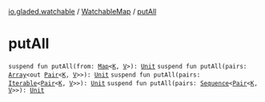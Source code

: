 [io.gladed.watchable](../index.md) / [WatchableMap](index.md) / [putAll](./put-all.md)

# putAll

`suspend fun putAll(from: `[`Map`](https://kotlinlang.org/api/latest/jvm/stdlib/kotlin.collections/-map/index.html)`<`[`K`](index.md#K)`, `[`V`](index.md#V)`>): `[`Unit`](https://kotlinlang.org/api/latest/jvm/stdlib/kotlin/-unit/index.html)
`suspend fun putAll(pairs: `[`Array`](https://kotlinlang.org/api/latest/jvm/stdlib/kotlin/-array/index.html)`<out `[`Pair`](https://kotlinlang.org/api/latest/jvm/stdlib/kotlin/-pair/index.html)`<`[`K`](index.md#K)`, `[`V`](index.md#V)`>>): `[`Unit`](https://kotlinlang.org/api/latest/jvm/stdlib/kotlin/-unit/index.html)
`suspend fun putAll(pairs: `[`Iterable`](https://kotlinlang.org/api/latest/jvm/stdlib/kotlin.collections/-iterable/index.html)`<`[`Pair`](https://kotlinlang.org/api/latest/jvm/stdlib/kotlin/-pair/index.html)`<`[`K`](index.md#K)`, `[`V`](index.md#V)`>>): `[`Unit`](https://kotlinlang.org/api/latest/jvm/stdlib/kotlin/-unit/index.html)
`suspend fun putAll(pairs: `[`Sequence`](https://kotlinlang.org/api/latest/jvm/stdlib/kotlin.sequences/-sequence/index.html)`<`[`Pair`](https://kotlinlang.org/api/latest/jvm/stdlib/kotlin/-pair/index.html)`<`[`K`](index.md#K)`, `[`V`](index.md#V)`>>): `[`Unit`](https://kotlinlang.org/api/latest/jvm/stdlib/kotlin/-unit/index.html)